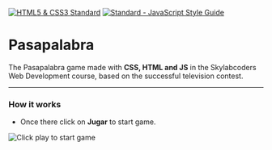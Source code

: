 [![HTML5 & CSS3 Standard](https://www.w3.org/html/logo/badge/html5-badge-h-css3-semantics.png)](http://www.w3.org/)  [![Standard - JavaScript Style Guide](https://img.shields.io/badge/code%20style-standard-brightgreen.svg)](http://standardjs.com/)

# Pasapalabra
 The Pasapalabra game made with **CSS, HTML and JS** in the Skylabcoders Web Development course, based on the successful television contest.

---

### How it works
- Once there click on **Jugar** to start game.

![Click play to start game](https://github.com/MarioTerron/pasapalabra/blob/master/img/01.jpg)



